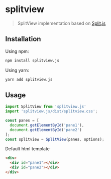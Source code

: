 # splitview

> SplitView implementation based on [Split.js](https://github.com/nathancahill/split)

## Installation

Using npm:

```bash
npm install splitview.js
```

Using yarn:

```bash
yarn add splitview.js
```

## Usage

```javascript
import SplitView from 'splitview.js'
import 'splitview.js/dist/splitview.css';

const panes = [
  document.getElementById('pane1'),
  document.getElementById('pane2')
];
const splitview = SplitView(panes, options);
```

Default html template

```html
<div>
  <div id="pane1"></div>
  <div id="pane2"></div>
</div>
```
